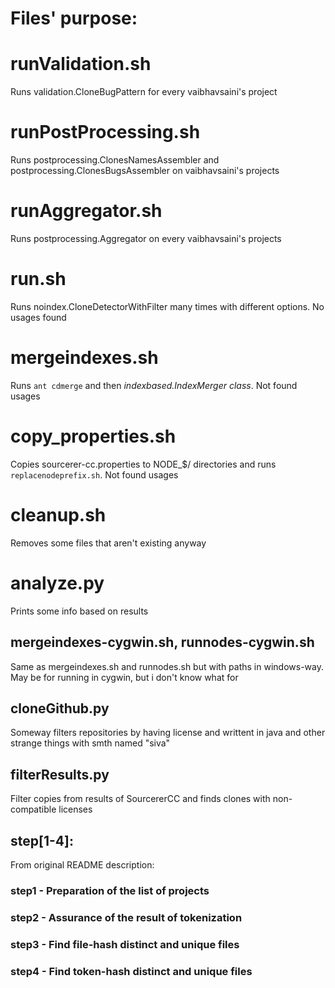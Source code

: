 # Files' purpose:

# runValidation.sh

Runs validation.CloneBugPattern for every vaibhavsaini's project

# runPostProcessing.sh

Runs postprocessing.ClonesNamesAssembler and postprocessing.ClonesBugsAssembler on vaibhavsaini's projects

# runAggregator.sh

Runs postprocessing.Aggregator on every vaibhavsaini's projects

# run.sh

Runs noindex.CloneDetectorWithFilter many times with different options. No usages found

# mergeindexes.sh

Runs `ant cdmerge` and then *indexbased.IndexMerger class*. Not found usages

# copy\_properties.sh

Copies sourcerer-cc.properties to NODE\_$/ directories and runs `replacenodeprefix.sh`. Not found usages

# cleanup.sh

Removes some files that aren't existing anyway

# analyze.py

Prints some info based on results

## mergeindexes-cygwin.sh, runnodes-cygwin.sh

Same as mergeindexes.sh and runnodes.sh but with paths in windows-way. May be for running in cygwin, but i don't know what for

## cloneGithub.py

Someway filters repositories by having license and writtent in java and other strange things with smth named "siva"

## filterResults.py

Filter copies from results of SourcererCC and finds clones with non-compatible licenses

## step[1-4]:

From original README description:

### step1 - Preparation of the list of projects
### step2 - Assurance of the result of tokenization
### step3 - Find file-hash distinct and unique files
### step4 - Find token-hash distinct and unique files
